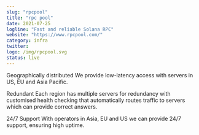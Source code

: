 ```yaml
---
slug: "rpcpool"
title: "rpc pool"
date: 2021-07-25
logline: "Fast and reliable Solana RPC"
website: "https://www.rpcpool.com/"
category: infra 
twitter: 
logo: /img/rpcpool.svg
status: live
---
```


Geographically distributed
We provide low-latency access with servers in US, EU and Asia Pacific.

Redundant
Each region has multiple servers for redundancy with customised health checking that automatically routes traffic to servers which can provide correct answers.

24/7 Support
With operators in Asia, EU and US we can provide 24/7 support, ensuring high uptime.